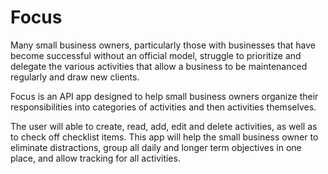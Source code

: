 # Focus

Many small business owners, particularly those with businesses that have become successful without an official model, struggle to prioritize and delegate the various activities that allow a business to be maintenanced regularly and draw new clients. 

Focus is an API app designed to help small business owners organize their responsibilities into categories of activities and then activities themselves.

The user will able to create, read, add, edit and delete activities, as well as to check off checklist items. This app will help the small business owner to eliminate distractions, group all daily and longer term objectives in one place, and allow tracking for all activities. 
  
